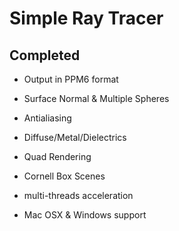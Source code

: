 # Simple Ray Tracer 

## Completed

* Output in PPM6 format

* Surface Normal & Multiple Spheres

* Antialiasing

* Diffuse/Metal/Dielectrics

* Quad Rendering

* Cornell Box Scenes

* multi-threads acceleration

* Mac OSX & Windows support

  

